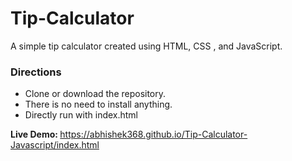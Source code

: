# Tip-Calculator
A simple tip calculator created using HTML, CSS , and JavaScript.

<h3> Directions </h3>
 
* Clone or download the repository.</br>
* There is no need to install anything.</br>
* Directly run with index.html

<b>Live Demo: </b>https://abhishek368.github.io/Tip-Calculator-Javascript/index.html
